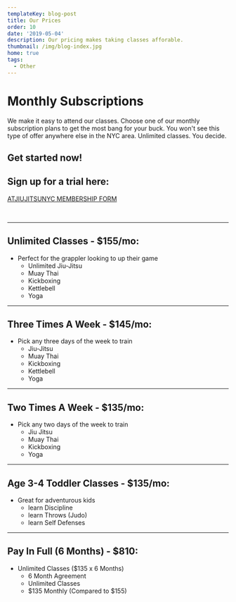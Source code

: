 ```yaml
---
templateKey: blog-post
title: Our Prices
order: 10
date: '2019-05-04'
description: Our pricing makes taking classes afforable.
thumbnail: /img/blog-index.jpg
home: true
tags:
  - Other
---
```

# Monthly Subscriptions

We make it easy to attend our classes. Choose one of our monthly subscription plans to get the most bang for your buck. You won't see this type of offer anywhere else in the NYC area. Unlimited classes. You decide.

## Get started now!

## Sign up for a trial here:

<a
            href="javascript:void(
        window.open(
          'https://form.jotform.com/atjiujitsudev/studio-membership',
          'blank',
          'scrollbars=yes,
          toolbar=no,
          width=700,
          height=500'
        )
      )
    "
          >
ATJIUJITSUNYC MEMBERSHIP FORM
</a>

<br>

- - -

## Unlimited Classes - $155/mo:

* Perfect for the grappler looking to up their game
  * Unlimited Jiu-Jitsu
  * Muay Thai
  * Kickboxing
  * Kettlebell
  * Yoga

- - -

## Three Times A Week - $145/mo:

* Pick any three days of the week to train
  * Jiu-Jitsu
  * Muay Thai
  * Kickboxing
  * Kettlebell
  * Yoga

- - -

## Two Times A Week - $135/mo:

* Pick any two days of the week to train
  * Jiu Jitsu
  * Muay Thai
  * Kickboxing
  * Yoga

- - -

## Age 3-4 Toddler Classes - $135/mo:

* Great for adventurous kids
  * learn Discipline
  * learn Throws (Judo)
  * learn Self Defenses

- - -

## Pay In Full (6 Months) - $810:

* Unlimited Classes ($135 x 6 Months)
  * 6 Month Agreement
  * Unlimited Classes
  * $135 Monthly (Compared to $155)
